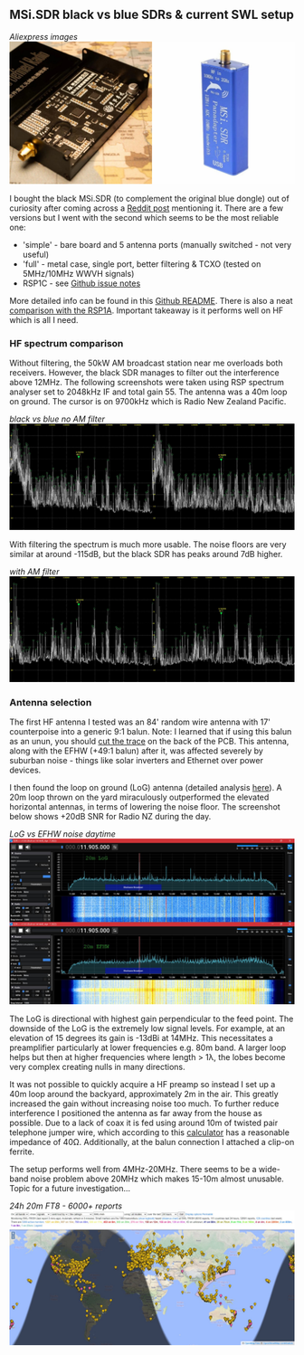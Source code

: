 ## MSi.SDR black vs blue SDRs & current SWL setup

*Aliexpress images*
![](/img/swl/msi.jpg)

I bought the black MSi.SDR (to complement the original blue dongle) out of curiosity after coming across a [Reddit post][1] mentioning it. There are a few versions but I went with the second which seems to be the most reliable one:
- 'simple' - bare board and 5 antenna ports (manually switched - not very useful)
- 'full' - metal case, single port, better filtering & TCXO (tested on 5MHz/10MHz WWVH signals)
- RSP1C - see [Github issue notes][4]

More detailed info can be found in this [Github README][2]. There is also a neat [comparison with the RSP1A][3]. Important takeaway is it performs well on HF which is all I need.

### HF spectrum comparison
Without filtering, the 50kW AM broadcast station near me overloads both receivers. However, the black SDR manages to filter out the interference above 12MHz. The following screenshots were taken using RSP spectrum analyser set to 2048kHz IF and total gain 55. The antenna was a 40m loop on ground. The cursor is on 9700kHz which is Radio New Zealand Pacific.

*black vs blue no AM filter*
![](/img/swl/nofilter.jpg)

With filtering the spectrum is much more usable. The noise floors are very similar at around -115dB, but the black SDR has peaks around 7dB higher.

*with AM filter*
![](/img/swl/filter.jpg)

### Antenna selection
The first HF antenna I tested was an 84' random wire antenna with 17' counterpoise into a generic 9:1 balun. Note: I learned that if using this balun as an unun, you should [cut the trace][5] on the back of the PCB. This antenna, along with the EFHW (+49:1 balun) after it, was affected severely by suburban noise - things like solar inverters and Ethernet over power devices.

I then found the loop on ground (LoG) antenna (detailed analysis [here][6]). A 20m loop thrown on the yard miraculously outperformed the elevated horizontal antennas, in terms of lowering the noise floor. The screenshot below shows +20dB SNR for Radio NZ during the day. 

*LoG vs EFHW noise daytime*
![](/img/swl/log_efhw.jpg)

The LoG is directional with highest gain perpendicular to the feed point. The downside of the LoG is the extremely low signal levels. For example, at an elevation of 15 degrees its gain is -13dBi at 14MHz. This necessitates a preamplifier particularly at lower frequencies e.g. 80m band. A larger loop helps but then at higher frequencies where length > 1λ, the lobes become very complex creating nulls in many directions. 

It was not possible to quickly acquire a HF preamp so instead I set up a 40m loop around the backyard, approximately 2m in the air. This greatly increased the gain without increasing noise too much. To further reduce interference I positioned the antenna as far away from the house as possible. Due to a lack of coax it is fed using around 10m of twisted pair telephone jumper wire, which according to this [calculator][7] has a reasonable impedance of 40Ω. Additionally, at the balun connection I attached a clip-on ferrite. 

The setup performs well from 4MHz-20MHz. There seems to be a wide-band noise problem above 20MHz which makes 15-10m almost unusable. Topic for a future investigation...

*24h 20m FT8 - 6000+ reports*
![](/img/swl/20m_ft8.jpg)

[1]: https://www.reddit.com/r/RTLSDR/comments/onftps/any_feedback_on_the_bg7yzf_version_of_the_msi_001/
[2]: https://github.com/EndlessEden/msiSDR/tree/RSP1-S
[3]: https://www.hackster.io/mircemk/short-review-of-chinese-clone-version-of-sdrplay-rsp1-4a8e93
[4]: https://github.com/EndlessEden/msiSDR/issues/2
[5]: https://swling.com/blog/2019/10/the-nooelec-balun-19-v2/
[6]: http://www.kk5jy.net/LoG/
[7]: https://www.allaboutcircuits.com/tools/twisted-pair-impedance-calculator/